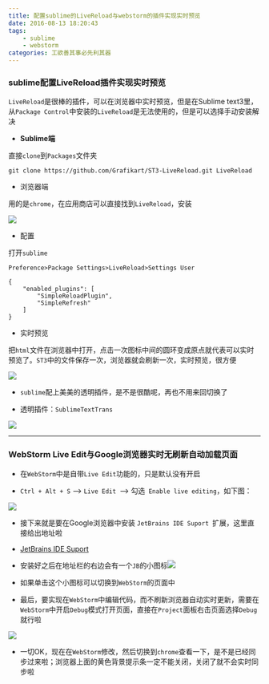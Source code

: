 ```yaml
---
title: 配置sublime的LiveReload与webstorm的插件实现实时预览
date: 2016-08-13 18:20:43
tags: 
	- sublime
	- webstorm 
categories: 工欲善其事必先利其器
---
```


<!--more-->

### sublime配置LiveReload插件实现实时预览

`LiveReload`是很棒的插件，可以在浏览器中实时预览，但是在Sublime text3里，从`Package Control`中安装的`LiveReload`是无法使用的，但是可以选择手动安装解决

- **Sublime端**

直接`clone`到`Packages`文件夹

```
git clone https://github.com/Grafikart/ST3-LiveReload.git LiveReload

```

- 浏览器端

用的是`chrome`，在应用商店可以直接找到`LiveReload`，安装

![](http://image.codes51.com/Article/image/20151225/20151225164913_2188.jpg)

- 配置

打开`sublime `

`Preference>Package Settings>LiveReload>Settings User`

```
{
    "enabled_plugins": [
        "SimpleReloadPlugin",
        "SimpleRefresh"
    ]
}
```
- 实时预览

把`html`文件在浏览器中打开，点击一次图标中间的圆环变成原点就代表可以实时预览了。`ST3`中的文件保存一次，浏览器就会刷新一次，实时预览，很方便

![](http://image.codes51.com/Article/image/20151225/20151225164914_1563.jpg)


- `sublime`配上美美的透明插件，是不是很酷呢，再也不用来回切换了

- 透明插件：`SublimeTextTrans`

![](http://7xq6al.com1.z0.glb.clouddn.com/snapshot.png)



---


###  WebStorm Live Edit与Google浏览器实时无刷新自动加载页面

- 在`WebStorm`中是自带`Live Edit`功能的，只是默认没有开启

- `Ctrl + Alt + S` --> `Live Edit `--> 勾选` Enable live editing`，如下图：

![](http://static.oschina.net/uploads/space/2014/0617/233936_cv38_1473099.png)

- 接下来就是要在Google浏览器中安装 `JetBrains IDE Suport `扩展，这里直接给出地址啦

- [JetBrains IDE Suport ](https://chrome.google.com/webstore/detail/hmhgeddbohgjknpmjagkdomcpobmllji)

- 安装好之后在地址栏的右边会有一个`JB`的小图标![](http://static.oschina.net/uploads/space/2014/0617/234605_fNis_1473099.png)

- 如果单击这个小图标可以切换到`WebStorm`的页面中

- 最后，要实现在`WebStorm`中编辑代码，而不刷新浏览器自动实时更新，需要在`WebStorm`中开启`Debug`模式打开页面，直接在`Project`面板右击页面选择`Debug`就行啦

![](http://static.oschina.net/uploads/space/2014/0618/000227_NoT5_1473099.png)

- 一切OK，现在在`WebStorm`修改，然后切换到`chrome`查看一下，是不是已经同步过来啦；浏览器上面的黄色背景提示条一定不能关闭，关闭了就不会实时同步啦




